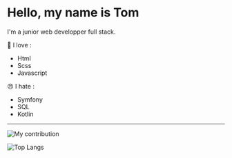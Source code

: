 # Hello, my name is Tom

I'm a junior web developper full stack.

🥰 I love :
* Html
* Scss
* Javascript

😠 I hate :
* Symfony
* SQL
* Kotlin

---

![My contribution](https://github-readme-stats.vercel.app/api?username=TomymyfR&count_private=true&hide=stars&hide_rank=true&show_icons=true&theme=dracula) 

![Top Langs](https://github-readme-stats.vercel.app/api/top-langs/?username=TomymyFr&layout=compact&theme=dracula)
